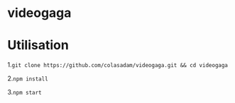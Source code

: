 # videogaga

# Utilisation 
1.```git clone https://github.com/colasadam/videogaga.git && cd videogaga```

2.```npm install```

3.```npm start```
